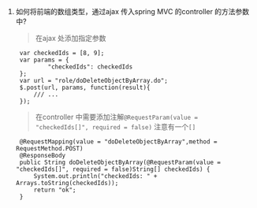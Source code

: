 

1. 如何将前端的数组类型，通过ajax 传入spring MVC 的controller 的方法参数中?
    > 在ajax 处添加指定参数

        var checkedIds = [8, 9];
        var params = {
				"checkedIds": checkedIds
		};
		var url = "role/doDeleteObjectByArray.do";
		$.post(url, params, function(result){
            /// ...
		});
    > 在controller 中需要添加注解`@RequestParam(value = "checkedIds[]", required = false)` 注意有一个`[]`

        @RequestMapping(value = "doDeleteObjectByArray",method = RequestMethod.POST)
        @ResponseBody
        public String doDeleteObjectByArray(@RequestParam(value = "checkedIds[]", required = false)String[] checkedIds) {
            System.out.println("checkedIds: " + Arrays.toString(checkedIds));
            return "ok";
        }













